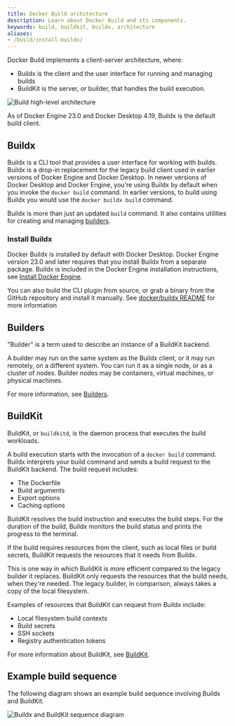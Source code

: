 ```yaml
---
title: Docker Build architecture
description: Learn about Docker Build and its components.
keywords: build, buildkit, buildx, architecture
aliases:
- /build/install-buildx/
---
```


Docker Build implements a client-server architecture, where:

- Buildx is the client and the user interface for running and managing builds
- BuildKit is the server, or builder, that handles the build execution.

![Build high-level architecture](./images/build-high-level-arch.png)

As of Docker Engine 23.0 and Docker Desktop 4.19, Buildx is the default build
client.

## Buildx

Buildx is a CLI tool that provides a user interface for working with builds.
Buildx is a drop-in replacement for the legacy build client used in earlier
versions of Docker Engine and Docker Desktop. In newer versions of Docker
Desktop and Docker Engine, you're using Buildx by default when you invoke the
`docker build` command. In earlier versions, to build using Buildx you would
use the `docker buildx build` command.

Buildx is more than just an updated `build` command. It also contains utilities
for creating and managing [builders](#builders).

### Install Buildx

Docker Buildx is installed by default with Docker Desktop. Docker Engine
version 23.0 and later requires that you install Buildx from a separate
package. Buildx is included in the Docker Engine installation instructions, see
[Install Docker Engine](../engine/install/_index.md).

You can also build the CLI plugin from source, or grab a binary from the GitHub
repository and install it manually. See
[docker/buildx README](https://github.com/docker/buildx#manual-download)
for more information

## Builders

"Builder" is a term used to describe an instance of a BuildKit backend.

A builder may run on the same system as the Buildx client, or it may run
remotely, on a different system. You can run it as a single node, or as a cluster
of nodes. Builder nodes may be containers, virtual machines, or physical machines.

For more information, see [Builders](./builders/_index.md).

## BuildKit

BuildKit, or `buildkitd`, is the daemon process that executes the build
workloads.

A build execution starts with the invocation of a `docker build` command.
Buildx interprets your build command and sends a build request to the BuildKit
backend. The build request includes:

- The Dockerfile
- Build arguments
- Export options
- Caching options

BuildKit resolves the build instruction and executes the build steps.
For the duration of the build, Buildx monitors the build status and prints
the progress to the terminal.

If the build requires resources from the client, such as local files or build
secrets, BuildKit requests the resources that it needs from Buildx.

This is one way in which BuildKit is more efficient compared to the legacy
builder it replaces. BuildKit only requests the resources that the build needs,
when they're needed. The legacy builder, in comparison, always takes a copy of
the local filesystem.

Examples of resources that BuildKit can request from Buildx include:

- Local filesystem build contexts
- Build secrets
- SSH sockets
- Registry authentication tokens

For more information about BuildKit, see [BuildKit](buildkit/_index.md).

## Example build sequence

The following diagram shows an example build sequence involving Buildx and
BuildKit.

![Buildx and BuildKit sequence diagram](./images/build-execution.png)